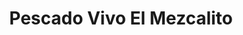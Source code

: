 ---
title: "Pescado Vivo El Mezcalito"
url: /villa-de-alvarez/pescado-vivo-el-mezcalito/
shop: marisco
---